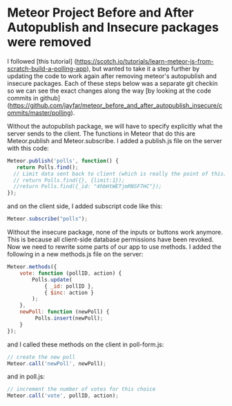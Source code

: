 # Meteor Project Before and After Autopublish and Insecure packages were removed

I followed [this tutorial] (https://scotch.io/tutorials/learn-meteor-js-from-scratch-build-a-polling-app), but wanted to take it a step further by updating the code to work again after removing meteor's autopublish and insecure packages. Each of these steps below was a separate git checkin so we can see the exact changes along the way [by looking at the code commits in github] (https://github.com/jayfar/meteor_before_and_after_autopublish_insecure/commits/master/polling).

Without the autopublish package, we will have to specify explicitly what the server sends to the client. The functions in Meteor that do this are Meteor.publish and Meteor.subscribe. I added a publish.js file on the server with this code:

```javascript
Meteor.publish('polls', function() {
   return Polls.find();
  // Limit data sent back to client (which is really the point of this)
  // return Polls.find({}, {limit:1});
  //return Polls.find({_id: "4hbHtWETjmRNSF7HC"});
});
```

and on the client side, I added subscript code like this:
```javascript
Meteor.subscribe("polls");
```  


Without the insecure package, none of the inputs or buttons work anymore. This is because all client-side database permissions have been revoked. Now we need to rewrite some parts of our app to use methods. I added the following in a new methods.js file on the server:

```javascript
Meteor.methods({
	vote: function (pollID, action) {
		Polls.update(
	     	{ _id: pollID }, 
	      	{ $inc: action }
	    );
	},
	newPoll: function (newPoll) {
	     Polls.insert(newPoll);
	}
});
```  

and I called these methods on the client in poll-form.js:

```javascript
// create the new poll
Meteor.call('newPoll', newPoll);
```  

and in poll.js:

```javascript
// increment the number of votes for this choice
Meteor.call('vote', pollID, action);
```  

